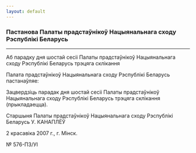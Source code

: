 ```yaml
---
layout: default
---
```


### Пастанова Палаты прадстаўнікоў Нацыянальнага сходу Рэспублікі Беларусь

****

<span class="underline"></span>

Аб парадку дня шостай сесіі Палаты прадстаўнікоў Нацыянальнага сходу
Рэспублікі Беларусь трэцяга склікання

Палата прадстаўнікоў Нацыянальнага сходу Рэспублікі Беларусь
пастанаўляе:

Зацвердзіць парадак дня шостай сесіі Палаты прадстаўнікоў Нацыянальнага
сходу Рэспублікі Беларусь трэцяга склікання (прыкладаецца).

Старшыня Палаты прадстаўнікоў Нацыянальнага сходу Рэспублікі Беларусь У.
КАНАПЛЁЎ

2 красавіка 2007 г., г. Мінск.

№ 576-П3/УI
